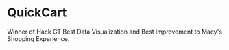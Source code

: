 # QuickCart

Winner of Hack GT Best Data Visualization and Best improvement to Macy's Shopping Experience.
